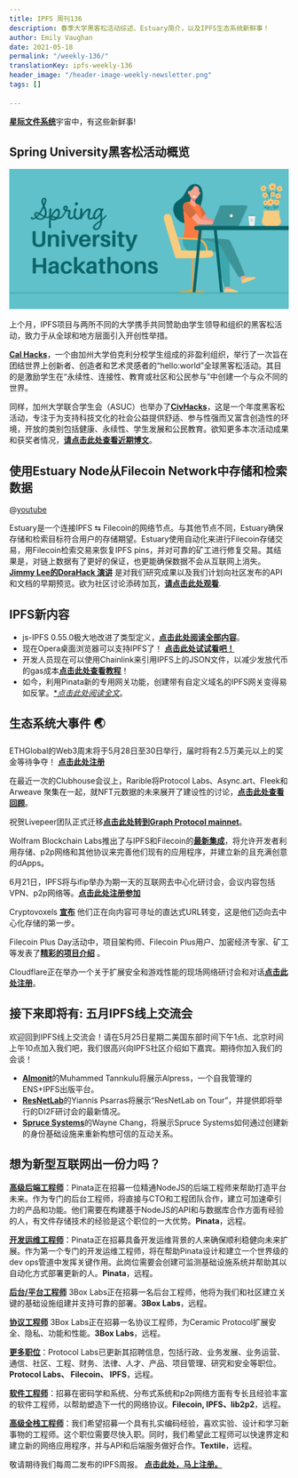 ```yaml
---
title: IPFS 周刊136
description: 春季大学黑客松活动综述、Estuary简介，以及IPFS生态系统新鲜事！
author: Emily Vaughan
date: 2021-05-18
permalink: "/weekly-136/"
translationKey: ipfs-weekly-136
header_image: "/header-image-weekly-newsletter.png"
tags: []

---
```

[**星际文件系统**](https://ipfs.io/)宇宙中，有这些新鲜事!

## Spring University黑客松活动概览

![](../assets/spring-university-hackathons.png)

上个月，IPFS项目与两所不同的大学携手共同赞助由学生领导和组织的黑客松活动，致力于从全球和地方层面引入开创性举措。

[**Cal Hacks**](https://helloworld.calhacks.io/)，一个由加州大学伯克利分校学生组成的非盈利组织，举行了一次旨在团结世界上创新者、创造者和艺术灵感者的“hello:world”全球黑客松活动。其目的是激励学生在“永续性、连接性、教育或社区和公民参与”中创建一个与众不同的世界。

同样，加州大学联合学生会（ASUC）也举办了[**CivHacks**](https://www.civhacks.com/)，这是一个年度黑客松活动，专注于为支持科技文化的社会公益提供舒适、参与性强而又富含创造性的环境，开放的类别包括健康、永续性、学生发展和公民教育。欲知更多本次活动成果和获奖者情况，[**请点击此处查看近期博文**](https://blog.ipfs.io/2021-05-18-spring-hackathons/)。

## 使用Estuary Node从Filecoin Network中存储和检索数据

@[youtube](3hbtHcn0Piw)

Estuary是一个连接IPFS ⇆ Filecoin的网络节点。与其他节点不同，Estuary确保存储和检索目标符合用户的存储期望。Estuary使用自动化来进行Filecoin存储交易，用Filecoin检索交易来恢复IPFS pins，并对可靠的矿工进行修复交易。其结果是，对链上数据有了更好的保证，也更能确保数据不会从互联网上消失。[**Jimmy Lee的DoraHack 演讲**](https://youtu.be/3hbtHcn0Piw?t=2460) 是对我们研究成果以及我们计划向社区发布的API和文档的早期预览。欲为社区讨论添砖加瓦，[**请点击此处观看**](https://github.com/filecoin-project/community/discussions/105).

## IPFS新内容

* js-IPFS 0.55.0极大地改进了类型定义，[**点击此处阅读全部内容**](https://blog.ipfs.io/2021-05-11-js-ipfs-0-55/)。
* 现在Opera桌面浏览器可以支持IPFS了！ [**点击此处试试看吧！**](https://www.opera.com/computer)
* 开发人员现在可以使用Chainlink来引用IPFS上的JSON文件，以减少发放代币的gas成本[**点击此处查看教程**](https://blog.chain.link/fetch-ipfs-api-data-token-distribution/)！
* 如今，利用Pinata新的专用网关功能，创建带有自定义域名的IPFS网关变得易如反掌。[*_点击此处阅读全文_](https://www.coywolf.news/webmaster/dedicated-ipfs-gateway-custom-domain/)。

## 生态系统大事件 🌏

ETHGlobal的Web3周末将于5月28日至30日举行，届时将有2.5万美元以上的奖金等待争夺！ [**点击此处注册**](https://web3.ethglobal.co/)

在最近一次的Clubhouse会议上，Rarible将Protocol Labs、Async.art、Fleek和Arweave 聚集在一起，就NFT元数据的未来展开了建设性的讨论，[**点击此处查看回顾**](https://rarible.medium.com/meet-metadata-guardians-trying-to-make-your-nft-collection-available-100-years-from-now-60a18baeed6c)。

祝贺Livepeer团队正式迁移[**点击此处转到Graph Protocol mainnet**](https://medium.com/livepeer-blog/livepeer-is-one-of-the-graph-protocols-first-ten-mainnet-migration-partners-90f1c5a23a24)。

Wolfram Blockchain Labs推出了与IPFS和Filecoin的[**最新集成**](https://filecoin.io/blog/posts/wolfram-blockchain-labs-expanding-storage-functionality-with-ipfs-filecoin-for-dapp-development/)，将允许开发者利用存储、p2p网络和其他协议来完善他们现有的应用程序，并建立新的且充满创意的dApps。

6月21日，IPFS将与ifip举办为期一天的互联网去中心化研讨会，会议内容包括VPN、p2p网络等。[**点击此处注册参加**](https://networking.ifip.org/2021/registration)

Cryptovoxels [**宣布**](https://twitter.com/cryptovoxels/status/1174521499002253312) 他们正在向内容可寻址的直达式URL转变，这是他们迈向去中心化存储的第一步。

Filecoin Plus Day活动中，项目架构师、Filecoin Plus用户、加密经济专家、矿工等发表了[**精彩的项目介绍**](https://www.youtube.com/watch?v=wP4Bk8lBNUc) 。

Cloudflare正在举办一个关于扩展安全和游戏性能的现场网络研讨会和对话[**点击此处注册**](https://t.co/CBkw2d8Vkp?amp=1)。

## 接下来即将有: 五月IPFS线上交流会

欢迎回到IPFS线上交流会！请在5月25日星期二美国东部时间下午1点、北京时间上午10点加入我们吧，我们很高兴向IPFS社区介绍如下嘉宾。期待你加入我们的会谈！

* [**Almonit**](https://almonit.eth.link/#/)的Muhammed Tanrıkulu将展示Alpress，一个自我管理的ENS+IPFS出版平台。
* [**ResNetLab**](https://research.protocol.ai/tutorials/resnetlab-on-tour/)的Yiannis Psarras将展示“ResNetLab on Tour”，并提供即将举行的DI2F研讨会的最新情况。
* [**Spruce Systems**](https://www.spruceid.com/)的Wayne Chang，将展示Spruce Systems如何通过创建新的身份基础设施来重新构想可信的互动关系。

## 想为新型互联网出一份力吗？

[**高级后端工程师**](https://pinata.cloud/careers#2)：Pinata正在招募一位精通NodeJS的后端工程师来帮助打造平台未来。作为专门的后台工程师，将直接与CTO和工程团队合作，建立可加速牵引力的产品和功能。他们需要在构建基于NodeJS的API和与数据库合作方面有经验的人，有文件存储技术的经验是这个职位的一大优势。**Pinata**，远程。

[**开发运维工程师**](https://pinata.cloud/careers#1)：Pinata正在招募具备开发运维背景的人来确保顺利稳健向未来扩展。作为第一个专门的开发运维工程师，将在帮助Pinata设计和建立一个世界级的dev ops管道中发挥关键作用。此岗位需要会创建可监测基础设施系统并帮助其以自动化方式部署更新的人。**Pinata**，远程。

[**后台/平台工程师**](https://jobs.lever.co/3box) 3Box Labs正在招募一名后台工程师，他将为我们和社区建立关键的基础设施组建并支持可靠的部署。**3Box Labs**，远程。

[**协议工程师**](https://jobs.lever.co/3box) 3Box Labs正在招募一名协议工程师，为Ceramic Protocol扩展安全、隐私、功能和性能。**3Box Labs**，远程。

[**更多职位**](https://jobs.lever.co/protocol)：Protocol Labs已更新其招聘信息，包括行政、业务发展、业务运营、通信、社区、工程、财务、法律、人才、产品、项目管理、研究和安全等职位。**Protocol Labs、 Filecoin、 IPFS**，远程。

[**软件工程师**](https://jobs.lever.co/protocol)：招募在密码学和系统、分布式系统和p2p网络方面有专长且经验丰富的软件工程师，以帮助塑造下一代的网络协议。**Filecoin, IPFS、lib2p2**，远程。

[**高级全栈工程师**](https://textile.breezy.hr/p/d59ca1308346-senior-full-stack-engineer)：我们希望招募一个具有扎实编码经验，喜欢实验、设计和学习新事物的工程师。这个职位需要尽快入职。同时，我们希望此工程师可以快速界定和建立新的网络应用程序，并与API和后端服务做好合作。**Textile**，远程。

敬请期待我们每周二发布的IPFS周报。 [**点击此处，马上注册。**](https://ipfs.us4.list-manage.com/subscribe?u=25473244c7d18b897f5a1ff6b&id=cad54b2230)